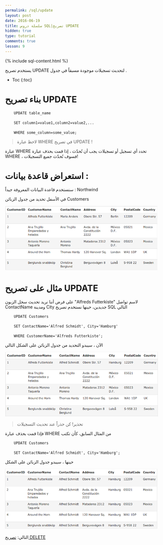 ```yaml
---
permalink: /sql/update
layout: post
date: 2016-06-19
title: سلسلة دروس SQL|تصريح UPDATE
hidden: true
type: tutorial
comments: true
lesson: 9
---
```


{% include sql-content.html %}


يستخدم تصريح UPDATE لتحديث تسجيلات موجودة مسبقاً في جدول .


* Toc
{:toc}

# بناء تصريح UPDATE


		UPDATE table_name

		SET column1=value1,column2=value2,...

		WHERE some_column=some_value;


> لاحظ عبارة WHERE في تصريح UPDATE !

عبارة WHERE تحدد أي تسجيل أو تسجيلات يجب أن تُحدّث ، إذا قمت بحذف عبارة WHERE ، فسوف تُحدّث جميع التسجيلات! 


# استعراض قاعدة بيانات :



سنستخدم قاعدة البيانات المعروفة جيداً : Northwind


في الأسفل تحديد من جدول الزبائن Customers

![customers](/assets/customers.png)

# مثال على تصريح UPDATE


على فرض أننا نريد تحديث سجل الزبون "Alfreds Futterkiste" لاسم تواصل ContactName ومدينة City جديدين، حينها نستخدم تصريح SQL التالي


		UPDATE Customers

		SET ContactName='Alfred Schmidt', City='Hamburg'

		WHERE CustomerName='Alfreds Futterkiste';

الآن ، سيبدو التحديد من جدول الزبائن على الشكل التالي

![customers3](/assets/customers3.png)

> تحذير! كن حذراً عند تحديث التسجيلات

 فإذا قمت بحذف عبارة WHERE من المثال السابق، كأن تكتب


		UPDATE Customers

		SET ContactName='Alfred Schmidt', City='Hamburg';

حينها ،  سيبدو جدول الزبائن على الشكل

![customers4](/assets/customers4.png)

التالي: [تصريح DELETE](delete)
